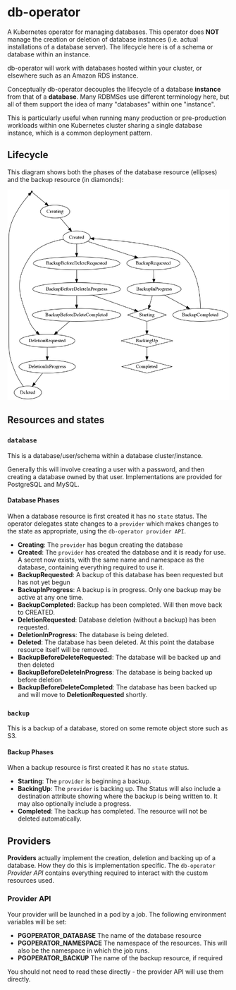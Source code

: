 # db-operator

A Kubernetes operator for managing databases. This operator does **NOT** manage the creation or deletion of database instances (i.e. actual installations of a database server). The lifecycle here is of a schema or database within an instance.

db-operator will work with databases hosted within your cluster, or elsewhere such as an Amazon RDS instance.

Conceptually db-operator decouples the lifecycle of a database **instance** from that of a **database**.  Many RDBMSes use different terminology here, but all of them support the idea of many "databases" within one "instance".

This is particularly useful when running many production or pre-production workloads within one Kubernetes cluster sharing a single database instance, which is a common deployment pattern.

## Lifecycle

This diagram shows both the phases of the database resource (ellipses) and the backup resource (in diamonds):

![State diagram](doc/state.png)

## Resources and states 

### `database`

This is a database/user/schema within a database cluster/instance.

Generally this will involve creating a user with a password, and then creating a
database owned by that user.  Implementations are provided for PostgreSQL and MySQL.

#### Database Phases

When a database resource is first created it has no `state` status. The operator delegates state changes to a `provider` which makes changes to the state as appropriate, using the `db-operator provider API`.

- **Creating**: The `provider` has begun creating the database
- **Created**: The `provider` has created the database and it is ready for use. A secret now exists, with the same name and namespace as the database, containing everything required to use it.
- **BackupRequested**: A backup of this database has been requested but has not yet begun
- **BackupInProgress**: A backup is in progress. Only one backup may be active at any one time.
- **BackupCompleted**: Backup has been completed. Will then move back to CREATED.
- **DeletionRequested**: Database deletion (without a backup) has been requested.
- **DeletionInProgress**: The database is being deleted.
- **Deleted**: The database has been deleted. At this point the database resource itself will be removed.
- **BackupBeforeDeleteRequested**: The database will be backed up and then deleted
- **BackupBeforeDeleteInProgress**: The database is being backed up before deletion
- **BackupBeforeDeleteCompleted**: The database has been backed up and will move to **DeletionRequested** shortly.

### `backup`

This is a backup of a database, stored on some remote object store such as S3.

#### Backup Phases

When a backup resource is first created it has no `state` status.

- **Starting**: The `provider` is beginning a backup.
- **BackingUp**: The `provider` is backing up. The Status will also include a destination attribute showing where the backup is being written to. It may also optionally include a progress.
- **Completed**: The backup has completed.  The resource will not be deleted automatically.

## Providers

**Providers** actually implement the creation, deletion and backing up of a database. How they do this is implementation specific. The `db-operator` *Provider API* contains everything required to interact with the custom resources used.

### Provider API

Your provider will be launched in a pod by a job. The following environment variables
will be set:

- **PGOPERATOR_DATABASE** The name of the database resource
- **PGOPERATOR_NAMESPACE** The namespace of the resources. This will also be the namespace in which the job runs.
- **PGOPERATOR_BACKUP** The name of the backup resource, if required

You should not need to read these directly - the provider API will use them directly.

